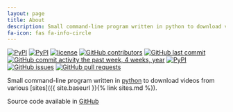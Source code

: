 ```yaml
---
layout: page
title: About
description: Small command-line program written in python to download videos from various sites
fa-icon: fas fa-info-circle
---
```

[![PyPI](https://img.shields.io/pypi/status/svtplay-dl.svg)]()
[![PyPI](https://img.shields.io/pypi/pyversions/svtplay-dl.svg)]()
[![license](https://img.shields.io/github/license/spaam/svtplay-dl.svg)]()
[![GitHub contributors](https://img.shields.io/github/contributors/spaam/svtplay-dl.svg)]()
[![GitHub last commit](https://img.shields.io/github/last-commit/spaam/svtplay-dl.svg)]()
[![GitHub commit activity the past week, 4 weeks, year](https://img.shields.io/github/commit-activity/y/spaam/svtplay-dl.svg)]()
[![PyPI](https://img.shields.io/pypi/v/svtplay-dl.svg)]()
[![GitHub issues](https://img.shields.io/github/issues/spaam/svtplay-dl.svg)]()
[![GitHub pull requests](https://img.shields.io/github/issues-pr/spaam/svtplay-dl.svg)]()


Small command-line program written in [python](https://www.python.org/) to download videos from various [sites]({{ site.baseurl }}{% link sites.md %}).

Source code available in [GitHub](https://github.com/spaam/svtplay-dl)
